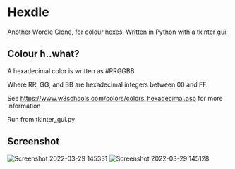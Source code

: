 # Hexdle
Another Wordle Clone, for colour hexes.
Written in Python with a tkinter gui.

## Colour h..what?
A hexadecimal color is written as #RRGGBB.

Where RR, GG, and BB are hexadecimal integers between 00 and FF.

See https://www.w3schools.com/colors/colors_hexadecimal.asp for more information

Run from tkinter_gui.py

## Screenshot
![Screenshot 2022-03-29 145331](https://user-images.githubusercontent.com/41369022/160627239-f81f0e11-d9b4-42d3-86da-a1dcca5eaf12.png)
![Screenshot 2022-03-29 145128](https://user-images.githubusercontent.com/41369022/160627250-61033c7a-861b-43ac-b937-f2a63c1289cc.png)
